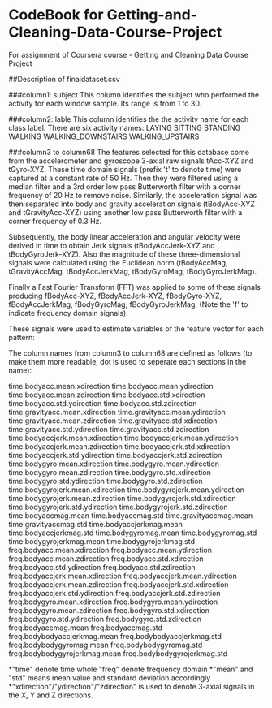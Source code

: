 # CodeBook for Getting-and-Cleaning-Data-Course-Project
For assignment of Coursera course - Getting and Cleaning Data Course Project

##Description of finaldataset.csv

###column1: subject
This column identifies the subject who performed the activity for each window sample. Its range is from 1 to 30. 

###column2: lable
This column identifies the the activity name for each class label. There are six activity names:
LAYING
SITTING
STANDING
WALKING
WALKING_DOWNSTAIRS
WALKING_UPSTAIRS

###column3 to column68
The features selected for this database come from the accelerometer and gyroscope 3-axial raw signals tAcc-XYZ and tGyro-XYZ. These time domain signals (prefix 't' to denote time) were captured at a constant rate of 50 Hz. Then they were filtered using a median filter and a 3rd order low pass Butterworth filter with a corner frequency of 20 Hz to remove noise. Similarly, the acceleration signal was then separated into body and gravity acceleration signals (tBodyAcc-XYZ and tGravityAcc-XYZ) using another low pass Butterworth filter with a corner frequency of 0.3 Hz. 

Subsequently, the body linear acceleration and angular velocity were derived in time to obtain Jerk signals (tBodyAccJerk-XYZ and tBodyGyroJerk-XYZ). Also the magnitude of these three-dimensional signals were calculated using the Euclidean norm (tBodyAccMag, tGravityAccMag, tBodyAccJerkMag, tBodyGyroMag, tBodyGyroJerkMag). 

Finally a Fast Fourier Transform (FFT) was applied to some of these signals producing fBodyAcc-XYZ, fBodyAccJerk-XYZ, fBodyGyro-XYZ, fBodyAccJerkMag, fBodyGyroMag, fBodyGyroJerkMag. (Note the 'f' to indicate frequency domain signals). 

These signals were used to estimate variables of the feature vector for each pattern:  

The column names from column3 to column68 are defined as follows (to make them more readable, dot is used to seperate each sections in the name):

time.bodyacc.mean.xdirection
time.bodyacc.mean.ydirection
time.bodyacc.mean.zdirection
time.bodyacc.std.xdirection
time.bodyacc.std.ydirection
time.bodyacc.std.zdirection
time.gravityacc.mean.xdirection
time.gravityacc.mean.ydirection
time.gravityacc.mean.zdirection
time.gravityacc.std.xdirection
time.gravityacc.std.ydirection
time.gravityacc.std.zdirection
time.bodyaccjerk.mean.xdirection
time.bodyaccjerk.mean.ydirection
time.bodyaccjerk.mean.zdirection
time.bodyaccjerk.std.xdirection
time.bodyaccjerk.std.ydirection
time.bodyaccjerk.std.zdirection
time.bodygyro.mean.xdirection
time.bodygyro.mean.ydirection
time.bodygyro.mean.zdirection
time.bodygyro.std.xdirection
time.bodygyro.std.ydirection
time.bodygyro.std.zdirection
time.bodygyrojerk.mean.xdirection
time.bodygyrojerk.mean.ydirection
time.bodygyrojerk.mean.zdirection
time.bodygyrojerk.std.xdirection
time.bodygyrojerk.std.ydirection
time.bodygyrojerk.std.zdirection
time.bodyaccmag.mean
time.bodyaccmag.std
time.gravityaccmag.mean
time.gravityaccmag.std
time.bodyaccjerkmag.mean
time.bodyaccjerkmag.std
time.bodygyromag.mean
time.bodygyromag.std
time.bodygyrojerkmag.mean
time.bodygyrojerkmag.std
freq.bodyacc.mean.xdirection
freq.bodyacc.mean.ydirection
freq.bodyacc.mean.zdirection
freq.bodyacc.std.xdirection
freq.bodyacc.std.ydirection
freq.bodyacc.std.zdirection
freq.bodyaccjerk.mean.xdirection
freq.bodyaccjerk.mean.ydirection
freq.bodyaccjerk.mean.zdirection
freq.bodyaccjerk.std.xdirection
freq.bodyaccjerk.std.ydirection
freq.bodyaccjerk.std.zdirection
freq.bodygyro.mean.xdirection
freq.bodygyro.mean.ydirection
freq.bodygyro.mean.zdirection
freq.bodygyro.std.xdirection
freq.bodygyro.std.ydirection
freq.bodygyro.std.zdirection
freq.bodyaccmag.mean
freq.bodyaccmag.std
freq.bodybodyaccjerkmag.mean
freq.bodybodyaccjerkmag.std
freq.bodybodygyromag.mean
freq.bodybodygyromag.std
freq.bodybodygyrojerkmag.mean
freq.bodybodygyrojerkmag.std

*"time" denote time whole "freq" denote frequency domain
*"mean" and "std" means mean value and standard deviation accordingly
*"xdirection"/"ydirection"/"zdirection" is used to denote 3-axial signals in the X, Y and Z directions.





